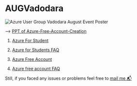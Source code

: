# AUGVadodara
![Azure User Group Vadodara August Event Poster](https://media.licdn.com/dms/image/D4D22AQGv6u3MM9JT3A/feedshare-shrink_2048_1536/0/1692020030384?e=1695254400&v=beta&t=0FPw93SlDP395qgE1wJWs1dAvfbd6YxGjvLsLoybPHQ)


--> [PPT of Azure-Free-Account-Creation](https://stdntpartners-my.sharepoint.com/:p:/g/personal/vandit_pandya_studentambassadors_com/EVjre1mxtExMue3f3lAmxYgBDm4op_GFR3ib4m9WS9KDsA?rtime=lqG-hJGg20g)

1. [Azure For Student](https://azure.microsoft.com/en-in/free/students?wt.mc_id=studentamb_254693)

2. [Azure for Students FAQ](https://learn.microsoft.com/en-IN/azure/education-hub/azure-dev-tools-teaching/program-faq#azure-for-students?wt.mc_id=studentamb_254693)

3. [Azure Free Account](https://azure.microsoft.com/en-in/free?wt.mc_id=studentamb_254693)

4. [Azure free account FAQ](https://azure.microsoft.com/en-in/free/free-account-faq#layout-container-uid4f88?wt.mc_id=studentamb_254693)

Still, if you faced any issues or problems feel free to [mail me 📬](mailto:vanditcse@gmail.com)

